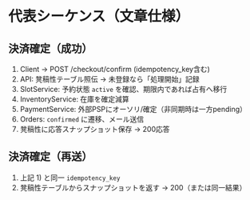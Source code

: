 # 代表シーケンス（文章仕様）

## 決済確定（成功）
1) Client → POST /checkout/confirm (idempotency_key含む)
2) API: 凳稿性テーブル照伝 → 未登録なら「処理開始」記録
3) SlotService: 予約状態 `active` を確認、期限内であれば占有へ移行
4) InventoryService: 在庫を確定減算
5) PaymentService: 外部PSPにオーソリ/確定（非同期時は一方pending）
6) Orders: `confirmed` に遷移、メール送信
7) 凳稿性に応答スナップショット保存 → 200応答

## 決済確定（再送）
1) 上記 1) と同一 `idempotency_key`
2) 凳稿性テーブルからスナップショットを返す → 200（または同一結果）
